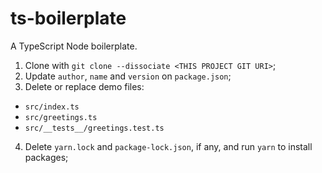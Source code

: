 # ts-boilerplate

A TypeScript Node boilerplate.

1. Clone with `git clone --dissociate <THIS PROJECT GIT URI>`;
2. Update `author`, `name` and `version` on `package.json`;
3. Delete or replace demo files:
  - `src/index.ts`
  - `src/greetings.ts`
  - `src/__tests__/greetings.test.ts`
4. Delete `yarn.lock` and `package-lock.json`, if any, and run `yarn` to install packages;
